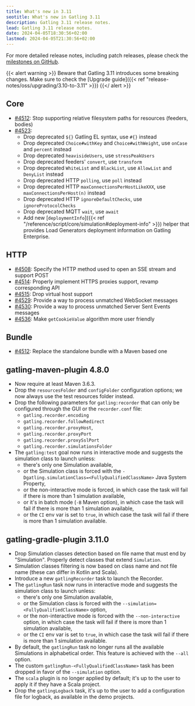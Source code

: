 ```yaml
---
title: What's new in 3.11
seotitle: What's new in Gatling 3.11
description: Gatling 3.11 release notes.
lead: Gatling 3.11 release notes.
date: 2024-04-05T18:30:56+02:00
lastmod: 2024-04-05T21:30:56+02:00
---
```


For more detailed release notes, including patch releases, please check the [milestones on GitHub](https://github.com/gatling/gatling/milestones?state=closed).

{{< alert warning >}}
Beware that Gatling 3.11 introduces some breaking changes. Make sure to check the [Upgrade guide]({{< ref "release-notes/oss/upgrading/3.10-to-3.11" >}})
{{</ alert >}}

## Core

* [#4512](https://github.com/gatling/gatling/issues/4512): Stop supporting relative filesystem paths for resources (feeders, bodies)
* [#4523](https://github.com/gatling/gatling/issues/4523):
  * Drop deprecated `${}` Gatling EL syntax, use `#{}` instead
  * Drop deprecated `Choice#withKey` and `Choice#withWeight`, use `onCase` and `percent` instead
  * Drop deprecated `heavisideUsers`, use `stressPeakUsers`
  * Drop deprecated feeders' `convert`, use `transform`
  * Drop deprecated `WhiteList` and `BlackList`, use `AllowList` and `DenyList` instead
  * Drop deprecated HTTP `polling`, use `poll` instead
  * Drop deprecated HTTP `maxConnectionsPerHostLikeXXX`, use `maxConnectionsPerHost(n)` instead
  * Drop deprecated HTTP `ignoreDefaultChecks`, use `ignoreProtocolChecks`
  * Drop deprecated MQTT `wait`, use `await`
  * Add new [`deploymentInfo`]({{< ref "/reference/script/core/simulation#deployment-info" >}}) helper that provides Load Generators deployment information on Gatling Enterprise.

## HTTP

* [#4508](https://github.com/gatling/gatling/issues/4508): Specify the HTTP method used to open an SSE stream and support POST
* [#4514](https://github.com/gatling/gatling/issues/4514): Properly implement HTTPS proxies support, revamp corresponding API
* [#4515](https://github.com/gatling/gatling/issues/4515): Drop virtual host support
* [#4529](https://github.com/gatling/gatling/issues/4529): Provide a way to process unmatched WebSocket messages
* [#4530](https://github.com/gatling/gatling/issues/4530): Provide a way to process unmatched Server Sent Events messages
* [#4536](https://github.com/gatling/gatling/issues/4536): Make `getCookieValue` algorithm more user friendly

## Bundle

* [#4512](https://github.com/gatling/gatling/issues/4512): Replace the standalone bundle with a Maven based one

## gatling-maven-plugin 4.8.0

* Now require at least Maven 3.6.3.
* Drop the `resourcesFolder` and `configFolder` configuration options; we now always use the test resources folder instead.
* Drop the following parameters for `gatling:recorder` that can only be configured through the GUI or the `recorder.conf` file:
  * `gatling.recorder.encoding`
  * `gatling.recorder.followRedirect`
  * `gatling.recorder.proxyHost`,
  * `gatling.recorder.proxyPort`
  * `gatling.recorder.proxySslPort`
  * `gatling.recorder.simulationsFolder`
* The `gatling:test` goal now runs in interactive mode and suggests the simulation class to launch unless:
  * there's only one Simulation available,
  * or the Simulation class is forced with the `-Dgatling.simulationClass=<FullyQualifiedClassName>` Java System Property,
  * or the non-interactive mode is forced, in which case the task will fail if there is more than 1 simulation available,
  * or it's in batch mode (`-B` Maven option), in which case the task will fail if there is more than 1 simulation available,
  * or the `CI` env var is set to `true`, in which case the task will fail if there is more than 1 simulation available.

## gatling-gradle-plugin 3.11.0

* Drop Simulation classes detection based on file name that must end by "Simulation". Properly detect classes that extend `Simulation`.
* Simulation classes filtering is now based on class name and not file name (these can differ in Kotlin and Scala).
* Introduce a new `gatlingRecorder` task to launch the Recorder.
* The `gatlingRun` task now runs in interactive mode and suggests the simulation class to launch unless:
  * there's only one Simulation available,
  * or the Simulation class is forced with the `--simulation=<FullyQualifiedClassName>` option,
  * or the non-interactive mode is forced with the `--non-interactive` option, in which case the task will fail if there is more than 1 simulation available,
  * or the `CI` env var is set to `true`, in which case the task will fail if there is more than 1 simulation available.
* By default, the `gatlingRun` task no longer runs all the available Simulations in alphabetical order. This feature is achieved with the `--all` option.
* The custom `gatlingRun-<FullyQualifiedClassName>` task has been dropped in favor of the `--simulation` option.
* The `scala` plugin is no longer applied by default; it's up to the user to apply it if they have a Scala project.
* Drop the `gatlingLogback` task, it's up to the user to add a configuration file for logback, as available in the demo projects.
